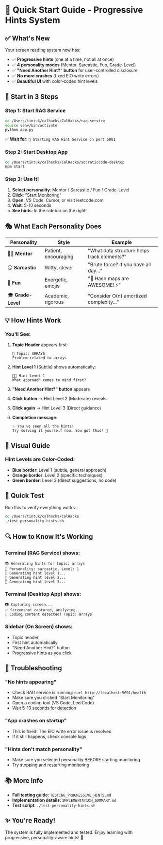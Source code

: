 # 🚀 Quick Start Guide - Progressive Hints System

## ✅ What's New

Your screen reading system now has:
- ✅ **Progressive hints** (one at a time, not all at once)
- ✅ **4 personality modes** (Mentor, Sarcastic, Fun, Grade-Level)
- ✅ **"Need Another Hint?" button** for user-controlled disclosure
- ✅ **No more crashes** (fixed EIO write errors)
- ✅ **Beautiful UI** with color-coded hint levels

## 🎯 Start in 3 Steps

### Step 1: Start RAG Service
```bash
cd /Users/tintuk/calhacks/CalHacks/rag-service
source venv/bin/activate
python app.py
```
✅ **Wait for**: `🚀 Starting RAG Hint Service on port 5001`

### Step 2: Start Desktop App
```bash
cd /Users/tintuk/calhacks/CalHacks/socraticcode-desktop
npm start
```

### Step 3: Use It!
1. **Select personality**: Mentor / Sarcastic / Fun / Grade-Level
2. **Click**: "Start Monitoring"
3. **Open**: VS Code, Cursor, or visit leetcode.com
4. **Wait**: 5-10 seconds
5. **See hints**: In the sidebar on the right!

## 🎭 What Each Personality Does

| Personality | Style | Example |
|-------------|-------|---------|
| 👨‍🏫 **Mentor** | Patient, encouraging | "What data structure helps track elements?" |
| 😏 **Sarcastic** | Witty, clever | "Brute force? If you have all day..." |
| 🎉 **Fun** | Energetic, emojis | "🚀 Hash maps are AWESOME! ⚡" |
| 🎓 **Grade-Level** | Academic, rigorous | "Consider O(n) amortized complexity..." |

## 💡 How Hints Work

### You'll See:

1. **Topic Header** appears first:
   ```
   🎯 Topic: ARRAYS
   Problem related to arrays
   ```

2. **Hint Level 1** (Subtle) shows automatically:
   ```
   👨‍🏫 Hint Level 1
   What approach comes to mind first?
   ```

3. **"Need Another Hint?" button** appears

4. **Click button** → Hint Level 2 (Moderate) reveals

5. **Click again** → Hint Level 3 (Direct guidance)

6. **Completion message**:
   ```
   ✨ You've seen all the hints!
   Try solving it yourself now. You got this! 💪
   ```

## 🎨 Visual Guide

### Hint Levels are Color-Coded:
- **Blue border**: Level 1 (subtle, general approach)
- **Orange border**: Level 2 (specific techniques)
- **Green border**: Level 3 (direct suggestions, no code)

## 🧪 Quick Test

Run this to verify everything works:
```bash
cd /Users/tintuk/calhacks/CalHacks
./test-personality-hints.sh
```

## 🔍 How to Know It's Working

### Terminal (RAG Service) shows:
```
📚 Generating hints for topic: arrays
👤 Personality: sarcastic, Level: 1
🤖 Generating hint level 1...
🤖 Generating hint level 2...
🤖 Generating hint level 3...
```

### Terminal (Desktop App) shows:
```
📷 Capturing screen...
✅ Screenshot captured, analyzing...
🎯 Coding content detected! Topic: arrays
```

### Sidebar (On Screen) shows:
- Topic header
- First hint automatically
- "Need Another Hint?" button
- Progressive hints as you click

## 🐛 Troubleshooting

### "No hints appearing"
- Check RAG service is running: `curl http://localhost:5001/health`
- Make sure you clicked "Start Monitoring"
- Open a coding tool (VS Code, LeetCode)
- Wait 5-10 seconds for detection

### "App crashes on startup"
- This is fixed! The EIO write error issue is resolved
- If it still happens, check console logs

### "Hints don't match personality"
- Make sure you selected personality BEFORE starting monitoring
- Try stopping and restarting monitoring

## 📚 More Info

- **Full testing guide**: `TESTING_PROGRESSIVE_HINTS.md`
- **Implementation details**: `IMPLEMENTATION_SUMMARY.md`
- **Test script**: `./test-personality-hints.sh`

## ✨ You're Ready!

The system is fully implemented and tested. Enjoy learning with progressive, personality-aware hints! 🎉

